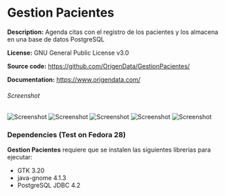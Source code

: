 Gestion Pacientes
=========================
**Description:** Agenda citas con el registro de los pacientes y los almacena en una base de datos PostgreSQL

**License:** GNU General Public License v3.0

**Source code:** https://github.com/OrigenData/GestionPacientes/

**Documentation:** https://www.origendata.com/

###### Screenshot
![Screenshot](https://origendata.files.wordpress.com/2018/04/captura-de-pantalla-de-2018-04-10-11-50-39.png)
![Screenshot](https://origendata.files.wordpress.com/2018/04/captura-de-pantalla-de-2018-04-10-11-53-18.png)
![Screenshot](https://origendata.files.wordpress.com/2018/04/captura-de-pantalla-de-2018-04-10-11-53-37.png)
![Screenshot](https://origendata.files.wordpress.com/2018/04/captura-de-pantalla-de-2018-04-10-11-53-57.png)
![Screenshot](https://origendata.files.wordpress.com/2018/04/captura-de-pantalla-de-2018-04-10-11-54-00.png)

### Dependencies (Test on Fedora 28)

**Gestion Pacientes** requiere que se instalen las siguientes librerias para ejecutar:
* GTK 3.20
* java-gnome 4.1.3
* PostgreSQL JDBC 4.2